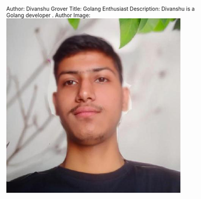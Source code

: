 Author: Divanshu Grover
Title: Golang Enthusiast
Description: Divanshu is a Golang developer .
Author Image: ![divanshu-grover](./assets/divanshu-grover.jpeg)
